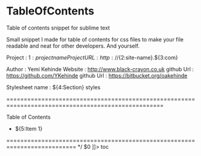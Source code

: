 TableOfContents
===============

Table of contents snippet for sublime text


Small snippet I made for table of contents for css files to make your file readable and neat for other developers. And yourself.

<snippet>
	<content><![CDATA[/* ==========================================================================

   Project         :  ${1:project name}
   Project URL     :  http://${2:site-name}.${3:com}

   Author          :  Yemi Kehinde
   Website         :  http://www.black-crayon.co.uk
   github Url      :  https://github.com/YKehinde
   github Url      :  https://bitbucket.org/oakehinde

   Stylesheet name :  ${4:Section} styles

===================================================================================================

Table of Contents

   *  ${5:Item 1}

========================================================================== */
$0
]]></content>
	<!-- Optional: Set a tabTrigger to define how to trigger the snippet -->
	<tabTrigger>toc</tabTrigger>
	<!-- Optional: Set a scope to limit where the snippet will trigger -->
	<!-- <scope>source.python</scope> -->
</snippet>
